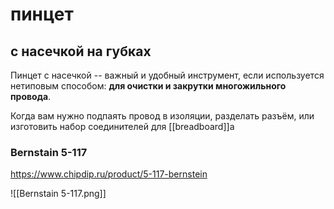 # пинцет
## с насечкой на губках

Пинцет с насечкой -- важный и удобный инструмент, если используется нетиповым способом: **для очистки и закрутки многожильного провода**.

Когда вам нужно подпаять провод в изоляции, разделать разъём, или изготовить набор соединителей для [[breadboard]]а

### Bernstain 5-117
https://www.chipdip.ru/product/5-117-bernstein

![[Bernstain 5-117.png]]



